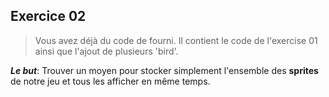 ## Exercice 02

> Vous avez déjà du code de fourni. Il contient le code de l'exercise 01 ainsi que l'ajout de plusieurs 'bird'.

**_Le but_**: Trouver un moyen pour stocker simplement l'ensemble des **sprites** de notre jeu et tous les afficher en même temps.
